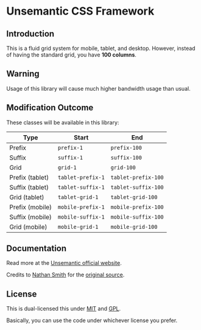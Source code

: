 # Unsemantic CSS Framework

## Introduction

This is a fluid grid system for mobile, tablet, and desktop.
However, instead of having the standard grid, you have **100 columns**.

## Warning

Usage of this library will cause much higher bandwidth usage than usual.

## Modification Outcome

These classes will be available in this library:

| Type                   | Start                    | End                 |
| ---------------------- | ------------------------ | ------------------- |
| Prefix                 | `prefix-1`               | `prefix-100`        |
| Suffix                 | `suffix-1`               | `suffix-100`        |
| Grid                   | `grid-1`                 | `grid-100`          |
| Prefix (tablet)        | `tablet-prefix-1`        | `tablet-prefix-100` |
| Suffix (tablet)        | `tablet-suffix-1`        | `tablet-suffix-100` |
| Grid (tablet)          | `tablet-grid-1`          | `tablet-grid-100`   |
| Prefix (mobile)        | `mobile-prefix-1`        | `mobile-prefix-100` |
| Suffix (mobile)        | `mobile-suffix-1`        | `mobile-suffix-100` |
| Grid (mobile)          | `mobile-grid-1`          | `mobile-grid-100`   |

## Documentation

Read more at the [Unsemantic official website](http://unsemantic.com).

Credits to [Nathan Smith](https://github.com/nathansmith) for the [original source](https://github.com/nathansmith/unsemantic).

## License

This is dual-licensed this under [MIT](http://opensource.org/licenses/mit-license.php) and [GPL](http://www.gnu.org/licenses/gpl.html).

Basically, you can use the code under whichever license you prefer.